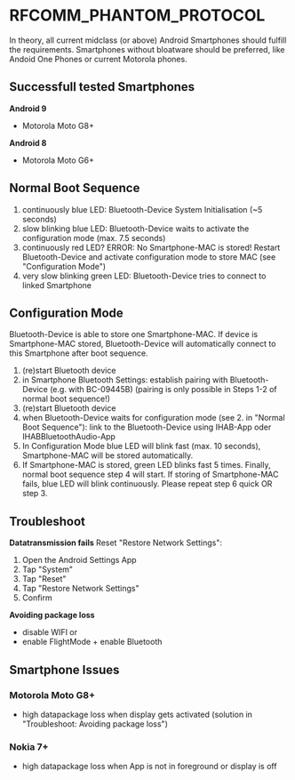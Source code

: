 # RFCOMM_PHANTOM_PROTOCOL

In theory, all current midclass (or above) Android Smartphones should fulfill the requirements. Smartphones without bloatware should be preferred, like Andoid One Phones or current Motorola phones.

## Successfull tested Smartphones ##
**Android 9**
- Motorola Moto G8+

**Android 8**
- Motorola Moto G6+

## Normal Boot Sequence

1. continuously blue LED: Bluetooth-Device System Initialisation (~5 seconds)
2. slow blinking blue LED: Bluetooth-Device waits to activate the configuration mode (max. 7.5 seconds)
3. continuously red LED? ERROR: No Smartphone-MAC is stored! Restart Bluetooth-Device and activate configuration mode to store MAC (see "Configuration Mode")
4. very slow blinking green LED: Bluetooth-Device tries to connect to linked Smartphone

## Configuration Mode
Bluetooth-Device is able to store one Smartphone-MAC. If device is Smartphone-MAC stored, Bluetooth-Device will automatically connect to this Smartphone after boot sequence.  
1. (re)start Bluetooth device
2. in Smartphone Bluetooth Settings: establish pairing with Bluetooth-Device (e.g. with BC-09445B) (pairing is only possible in Steps 1-2 of normal boot sequence!)
3. (re)start Bluetooth device
4. when Bluetooth-Device waits for configuration mode (see 2. in "Normal Boot Sequence"): link to the Bluetooth-Device using IHAB-App oder IHABBluetoothAudio-App
7. In Configuration Mode blue LED will blink fast (max. 10 seconds), Smartphone-MAC will be stored automatically.
8. If Smartphone-MAC is stored, green LED blinks fast 5 times. Finally, normal boot sequence step 4 will start. If storing of Smartphone-MAC fails, blue LED will blink continuously. Please repeat step 6 quick OR step 3.

## Troubleshoot
**Datatransmission fails** 
Reset "Restore Network Settings":
1. Open the Android Settings App 
2. Tap "System"
3. Tap "Reset"
4. Tap "Restore Network Settings"
5. Confirm

**Avoiding package loss**
- disable WIFI or 
- enable FlightMode + enable Bluetooth

## Smartphone Issues

### Motorola Moto G8+
- high datapackage loss when display gets activated (solution in  "Troubleshoot: Avoiding package loss")

### Nokia 7+
- high datapackage loss when App is not in foreground or display is off
